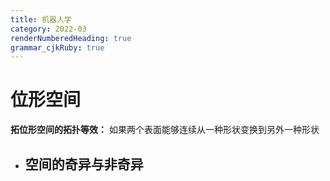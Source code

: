 ```yaml
---
title: 机器人学
category: 2022-03
renderNumberedHeading: true
grammar_cjkRuby: true
---
```



# 位形空间
**拓位形空间的拓扑等效：**
如果两个表面能够连续从一种形状变换到另外一种形状

- 空间的奇异与非奇异
	- 